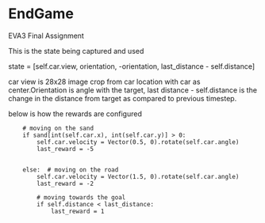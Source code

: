 # EndGame
EVA3 Final Assignment

This is the state being captured and used 

state = [self.car.view, orientation, -orientation, last_distance - self.distance]

car view is 28x28 image crop from car location with car as center.Orientation is angle with the target, last distance - self.distance is the change in the distance from target as compared to previous timestep.

below is how the rewards are configured

        # moving on the sand
        if sand[int(self.car.x), int(self.car.y)] > 0:
            self.car.velocity = Vector(0.5, 0).rotate(self.car.angle)
            last_reward = -5


        else:  # moving on the road
            self.car.velocity = Vector(1.5, 0).rotate(self.car.angle)
            last_reward = -2

            # moving towards the goal
            if self.distance < last_distance:
                last_reward = 1
                

